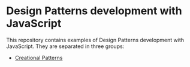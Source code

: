 # Design Patterns development with JavaScript
This repository contains examples of Design Patterns development with JavaScript. They are separated in three groups: 
* [Creational Patterns](https://github.com/design-pattern/tree/master/JavaScript/Creational%20Patterns/)
